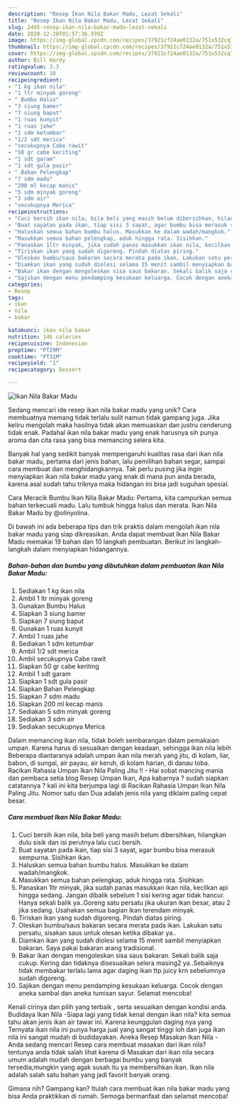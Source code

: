 ```yaml
---
description: "Resep Ikan Nila Bakar Madu, Lezat Sekali"
title: "Resep Ikan Nila Bakar Madu, Lezat Sekali"
slug: 2445-resep-ikan-nila-bakar-madu-lezat-sekali
date: 2020-12-20T01:57:36.939Z
image: https://img-global.cpcdn.com/recipes/37921cf24ae0132a/751x532cq70/ikan-nila-bakar-madu-foto-resep-utama.jpg
thumbnail: https://img-global.cpcdn.com/recipes/37921cf24ae0132a/751x532cq70/ikan-nila-bakar-madu-foto-resep-utama.jpg
cover: https://img-global.cpcdn.com/recipes/37921cf24ae0132a/751x532cq70/ikan-nila-bakar-madu-foto-resep-utama.jpg
author: Bill Hardy
ratingvalue: 3.3
reviewcount: 10
recipeingredient:
- "1 kg ikan nila"
- "1 ltr minyak goreng"
- " Bumbu Halus"
- "3 siung bamer"
- "7 siung baput"
- "1 ruas kunyit"
- "1 ruas jahe"
- "1 sdm ketumbar"
- "1/2 sdt merica"
- "secukupnya Cabe rawit"
- "50 gr cabe keriting"
- "1 sdt garam"
- "1 sdt gula pasir"
- " Bahan Pelengkap"
- "7 sdm madu"
- "200 ml kecap manis"
- "5 sdm minyak goreng"
- "3 sdm air"
- "secukupnya Merica"
recipeinstructions:
- "Cuci bersih ikan nila, bila beli yang masih belum dibersihkan, hilangkan dulu sisik dan isi perutnya lalu cuci bersih."
- "Buat sayatan pada ikan, tiap sisi 3 sayat, agar bumbu bisa merasuk sempurna. Sisihkan ikan."
- "Haluskan semua bahan bumbu halus. Masukkan ke dalam wadah/mangkok."
- "Masukkan semua bahan pelengkap, aduk hingga rata. Sisihkan."
- "Panaskan 1ltr minyak, jika sudah panas masukkan ikan nila, kecilkan api hingga sedang. Jangan dibalik sebelum 1 sisi kering agar tidak hancur. Hanya sekali balik ya..Goreng satu persatu jika ukuran ikan besar, atau 2 jika sedang. Usahakan semua bagian ikan terendam minyak."
- "Tiriskan ikan yang sudah digoreng. Pindah diatas piring."
- "Oleskan bumbu/saus bakaran secara merata pada ikan. Lakukan satu persatu, sisakan saus untuk olesan ketika dibakar ya.."
- "Diamkan ikan yang sudah diolesi selama 15 menit sambil menyiapkan bakaran. Saya pakai bakaran arang tradisional."
- "Bakar ikan dengan mengoleskan sisa saus bakaran. Sekali balik saja cukup. Kering dan tidaknya disesuaikan selera masing2 ya..Sebaiknya tidak membakar terlalu lama agar daging ikan ttp juicy krn sebelumnya sudah digoreng."
- "Sajikan dengan menu pendamping kesukaan keluarga. Cocok dengan aneka sambal dan aneka tumisan sayur. Selamat mencoba!"
categories:
- Resep
tags:
- ikan
- nila
- bakar

katakunci: ikan nila bakar 
nutrition: 146 calories
recipecuisine: Indonesian
preptime: "PT29M"
cooktime: "PT31M"
recipeyield: "1"
recipecategory: Dessert

---
```



![Ikan Nila Bakar Madu](https://img-global.cpcdn.com/recipes/37921cf24ae0132a/751x532cq70/ikan-nila-bakar-madu-foto-resep-utama.jpg)

Sedang mencari ide resep ikan nila bakar madu yang unik? Cara membuatnya memang tidak terlalu sulit namun tidak gampang juga. Jika keliru mengolah maka hasilnya tidak akan memuaskan dan justru cenderung tidak enak. Padahal ikan nila bakar madu yang enak harusnya sih punya aroma dan cita rasa yang bisa memancing selera kita.

Banyak hal yang sedikit banyak mempengaruhi kualitas rasa dari ikan nila bakar madu, pertama dari jenis bahan, lalu pemilihan bahan segar, sampai cara membuat dan menghidangkannya. Tak perlu pusing jika ingin menyiapkan ikan nila bakar madu yang enak di mana pun anda berada, karena asal sudah tahu triknya maka hidangan ini bisa jadi suguhan spesial.

Cara Meracik Bumbu Ikan Nila Bakar Madu: Pertama, kita campurkan semua bahan terkecuali madu. Lalu tumbuk hingga halus dan merata. Ikan Nila Bakar Madu by @olinyolina.


Di bawah ini ada beberapa tips dan trik praktis dalam mengolah ikan nila bakar madu yang siap dikreasikan. Anda dapat membuat Ikan Nila Bakar Madu memakai 19 bahan dan 10 langkah pembuatan. Berikut ini langkah-langkah dalam menyiapkan hidangannya.

<!--inarticleads1-->

##### Bahan-bahan dan bumbu yang dibutuhkan dalam pembuatan Ikan Nila Bakar Madu:

1. Sediakan 1 kg ikan nila
1. Ambil 1 ltr minyak goreng
1. Gunakan  Bumbu Halus
1. Siapkan 3 siung bamer
1. Siapkan 7 siung baput
1. Gunakan 1 ruas kunyit
1. Ambil 1 ruas jahe
1. Sediakan 1 sdm ketumbar
1. Ambil 1/2 sdt merica
1. Ambil secukupnya Cabe rawit
1. Siapkan 50 gr cabe keriting
1. Ambil 1 sdt garam
1. Siapkan 1 sdt gula pasir
1. Siapkan  Bahan Pelengkap
1. Siapkan 7 sdm madu
1. Siapkan 200 ml kecap manis
1. Sediakan 5 sdm minyak goreng
1. Sediakan 3 sdm air
1. Sediakan secukupnya Merica


Dalam memancing ikan nila, tidak boleh sembarangan dalam pemakaian umpan. Karena harus di sesuaikan dengan keadaan, sehingga ikan nila lebih Beberapa diantaranya adalah umpan ikan nila merah yang jitu, di kolam, liar, babon, di sungai, air payau, air keruh, di kolam harian, di danau toba. Racikan Rahasia Umpan Ikan Nila Paling Jitu !! - Hai sobat mancing mania dan pembaca setia blog Resep Umpan Ikan, Apa kabarnya ? sudah siapkan catatannya ? kali ini kita berjumpa lagi di Racikan Rahasia Umpan Ikan Nila Paling Jitu. Nomor satu dan Dua adalah jenis nila yang diklaim paling cepat besar. 

<!--inarticleads2-->

##### Cara membuat Ikan Nila Bakar Madu:

1. Cuci bersih ikan nila, bila beli yang masih belum dibersihkan, hilangkan dulu sisik dan isi perutnya lalu cuci bersih.
1. Buat sayatan pada ikan, tiap sisi 3 sayat, agar bumbu bisa merasuk sempurna. Sisihkan ikan.
1. Haluskan semua bahan bumbu halus. Masukkan ke dalam wadah/mangkok.
1. Masukkan semua bahan pelengkap, aduk hingga rata. Sisihkan.
1. Panaskan 1ltr minyak, jika sudah panas masukkan ikan nila, kecilkan api hingga sedang. Jangan dibalik sebelum 1 sisi kering agar tidak hancur. Hanya sekali balik ya..Goreng satu persatu jika ukuran ikan besar, atau 2 jika sedang. Usahakan semua bagian ikan terendam minyak.
1. Tiriskan ikan yang sudah digoreng. Pindah diatas piring.
1. Oleskan bumbu/saus bakaran secara merata pada ikan. Lakukan satu persatu, sisakan saus untuk olesan ketika dibakar ya..
1. Diamkan ikan yang sudah diolesi selama 15 menit sambil menyiapkan bakaran. Saya pakai bakaran arang tradisional.
1. Bakar ikan dengan mengoleskan sisa saus bakaran. Sekali balik saja cukup. Kering dan tidaknya disesuaikan selera masing2 ya..Sebaiknya tidak membakar terlalu lama agar daging ikan ttp juicy krn sebelumnya sudah digoreng.
1. Sajikan dengan menu pendamping kesukaan keluarga. Cocok dengan aneka sambal dan aneka tumisan sayur. Selamat mencoba!


Kenali cirinya dan pilih yang terbaik , serta sesuaikan dengan kondisi anda. Budidaya Ikan Nila -Siapa lagi yang tidak kenal dengan ikan nila? kita semua tahu akan jenis ikan air tawar ini. Karena keunggulan daging nya yang Ternyata ikan nila ini punya harga jual yang sangat tinggi loh dan juga ikan nila ini sangat mudah di budidayakan. Aneka Resep Masakan Ikan Nila - Anda sedang mencari Resep cara membuat masakan dari ikan nila? tentunya anda tidak salah lihat karena di Masakan dari ikan nila secara umum adalah mudah dengan berbagai bumbu yang banyak tersedia,mungkin yang agak susah itu ya membersihkan ikan. Ikan nila adalah salah satu bahan yang jadi favorit banyak orang. 

Gimana nih? Gampang kan? Itulah cara membuat ikan nila bakar madu yang bisa Anda praktikkan di rumah. Semoga bermanfaat dan selamat mencoba!
